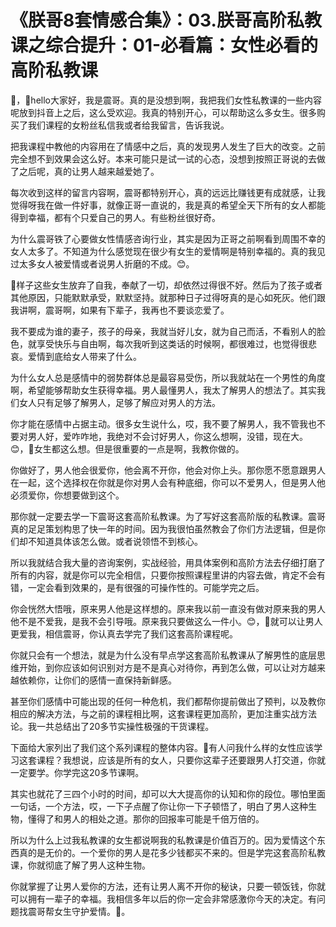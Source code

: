 # 《朕哥8套情感合集》：03.朕哥高阶私教课之综合提升：01-必看篇：女性必看的高阶私教课

🎼，🎼hello大家好，我是震哥。真的是没想到啊，我把我们女性私教课的一些内容呢放到抖音上之后，这么受欢迎。我真的特别开心，可以帮助这么多女生。很多购买了我们课程的女粉丝私信我或者给我留言，告诉我说。

把我课程中教他的内容用在了情感中之后，真的发现男人发生了巨大的改变。之前完全想不到效果会这么好。本来可能只是试一试的心态，没想到按照正哥说的去做了之后呢，真的让男人越来越爱她了。

每次收到这样的留言内容啊，震哥都特别开心，真的远远比赚钱更有成就感，让我觉得呀我在做一件好事，就像正哥一直说的，我是真的希望全天下所有的女人都能得到幸福，都有个只爱自己的男人。有些粉丝很好奇。

为什么震哥铁了心要做女性情感咨询行业，其实是因为正哥之前啊看到周围不幸的女人太多了。不知道为什么感觉现在很少有女生的爱情啊是特别幸福的。真的我见过太多女人被爱情或者说男人折磨的不成。😊。

🎼样子这些女生放弃了自我，奉献了一切，却依然过得很不好。然后为了孩子或者其他原因，只能默默承受，默默坚持。就那种日子过得呀真的是心如死灰。他们跟我讲啊，震哥啊，如果有下辈子，我再也不要谈恋爱了。

我不要成为谁的妻子，孩子的母亲，我就当好儿女，就为自己而活，不看别人的脸色，就享受快乐与自由啊，每次我听到这类话的时候啊，都很难过，也觉得很悲哀。爱情到底给女人带来了什么。

为什么女人总是感情中的弱势群体总是最容易受伤，所以我就站在一个男性的角度啊，希望能够帮助女生获得幸福。男人最懂男人，我太了解男人的想法了。其实我们女人只有足够了解男人，足够了解应对男人的方法。

你才能在感情中占据主动。很多女生说什么，哎，我不要了解男人，我不管我也不要对男人好，爱咋咋地，我绝对不会讨好男人，你这么想啊，没错，现在大。😊，🎼女生都这么想。但是很重要的一点是啊，我教你做的。

你做好了，男人他会很爱你，他会离不开你，他会对你上头。那你愿不愿意跟男人在一起，这个选择权在你就是你对男人会有种底细，你可以不爱男人，但是男人他必须爱你，你想要做到这个。

那你就一定要去学一下震哥这套高阶私教课。为了写好这套高阶版的私教课。震哥真的足足策划构思了快一年的时间。因为我很怕虽然教会了你们方法逻辑，但是你们却不知道具体该怎么做。或者说领悟不到核心。

所以我就结合我大量的咨询案例，实战经验，用具体案例和高阶方法去仔细打磨了所有的内容，就是你可以完全相信，只要你按照课程里讲的内容去做，肯定不会有错，一定会看到效果的，是有很强的可操作性的。可能学完之后。

你会恍然大悟哦，原来男人他是这样想的。原来我以前一直没有做对原来我的男人他不是不爱我，是我不会引导哦。原来我只要做这么一件小。😊，🎼就可以让男人更爱我，相信震哥，你认真去学完了我们这套高阶课程呢。

你就只会有一个想法，就是为什么没有早点学这套高阶私教课从了解男性的底层思维开始，到你应该如何识别对方是不是真心对待你，再到怎么做，可以让对方越来越依赖你，让你们的感情一直保持新鲜感。

甚至你们感情中可能出现的任何一种危机，我们都帮你提前做出了预判，以及教你相应的解决方法，与之前的课程相比啊，这套课程更加高阶，更加注重实战方法论。我一共总结出了20多节实操性极强的干货课程。

下面给大家列出了我们这个系列课程的整体内容。🎼有人问我什么样的女性应该学习这套课程？我想说，应该是所有的女人，只要你这辈子还要跟男人打交道，你就一定要学。你学完这20多节课啊。

其实也就花了三四个小时的时间，却可以大大提高你的认知和你的段位。哪怕里面一句话，一个方法，哎，一下子点醒了你让你一下子顿悟了，明白了男人这种生物，懂得了和男人的相处之道。那你的回报率可能是千倍万倍的。

所以为什么上过我私教课的女生都说啊我的私教课是价值百万的。因为爱情这个东西真的是无价的。一个爱你的男人是花多少钱都买不来的。但是学完这套高阶私教课，你就彻底了解了男人这种生物。

你就掌握了让男人爱你的方法，还有让男人离不开你的秘诀，只要一顿饭钱，你就可以拥有一辈子的幸福。我相信多年以后的你一定会非常感激你今天的决定。有问题找震哥帮女生守护爱情。🎼。

